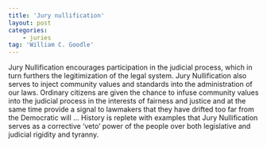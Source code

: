 ```yaml
---
title: 'Jury nullification'
layout: post
categories:
    - juries
tag: 'William C. Goodle'
---
```


Jury Nullification encourages participation in the judicial process, which in turn furthers the legitimization of the legal system. Jury Nullification also serves to inject community values and standards into the administration of our laws. Ordinary citizens are given the chance to infuse community values into the judicial process in the interests of fairness and justice and at the same time provide a signal to lawmakers that they have drifted too far from the Democratic will … History is replete with examples that Jury Nullification serves as a corrective ‘veto’ power of the people over both legislative and judicial rigidity and tyranny.